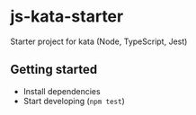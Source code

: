 # js-kata-starter
Starter project for kata (Node, TypeScript, Jest)

## Getting started
- Install dependencies
- Start developing (`npm test`)
